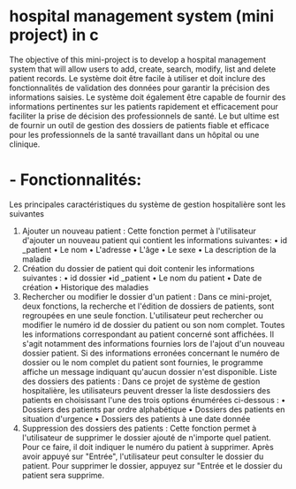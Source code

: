 # hospital management system (mini project) in c
The objective of this mini-project is to develop a hospital management system that will allow users to add, create, search, modify, list and delete patient records.
Le système doit être facile à utiliser et doit inclure des fonctionnalités de validation des données pour garantir la précision des informations saisies. Le système doit également être capable de fournir des informations pertinentes sur les patients rapidement et efficacement pour faciliter la prise de décision des professionnels de santé. Le but ultime est de fournir un outil de gestion des dossiers de patients fiable et efficace pour les professionnels de la santé travaillant dans un hôpital ou une clinique.
# - Fonctionnalités:
Les principales caractéristiques du système de gestion hospitalière sont les suivantes
1. Ajouter un nouveau patient :
Cette fonction permet à l'utilisateur d'ajouter un nouveau patient qui contient les informations suivantes:
• id _patient
• Le nom
• L'adresse
• L'âge
• Le sexe
• La description de la maladie
2. Création du dossier de patient qui doit contenir les informations suivantes :
• id dossier
•id _patient
• Le nom du patient
• Date de création
• Historique des maladies
3. Rechercher ou modifier le dossier d'un patient :
Dans ce mini-projet, deux fonctions, la recherche et l'édition de dossiers de patients, sont regroupées en une seule fonction. L'utilisateur peut rechercher ou modifier le numéro id de dossier du patient ou son nom complet.
Toutes les informations correspondant au patient concerné sont affichées. Il s'agit notamment des informations fournies lors de l'ajout d'un nouveau dossier patient. Si des informations erronées concernant le numéro de dossier ou le nom complet du patient sont fournies, le programme affiche un message indiquant qu'aucun dossier n'est disponible.
Liste des dossiers des patients :
Dans ce projet de système de gestion hospitalière, les utilisateurs peuvent dresser la liste desdossiers des patients en choisissant l'une des trois options énumérées ci-dessous :
• Dossiers des patients par ordre alphabétique
• Dossiers des patients en situation d'urgence
• Dossiers des patients à une date donnée
5. Suppression des dossiers des patients :
Cette fonction permet à l'utilisateur de supprimer le dossier ajouté de n'importe quel patient. Pour ce faire, il doit indiquer le numéro du patient à supprimer. Après avoir appuyé sur "Entrée", l'utilisateur peut consulter le dossier du patient. Pour supprimer le dossier, appuyez sur "Entrée et le dossier du patient sera supprime.
